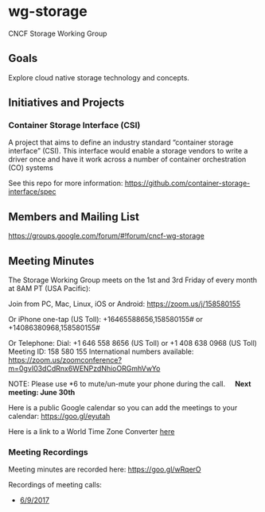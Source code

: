 # wg-storage

CNCF Storage Working Group

## Goals

Explore cloud native storage technology and concepts.

## Initiatives and Projects

### Container Storage Interface (CSI)

A project that aims to define an industry standard “container storage interface” (CSI). This interface would enable a storage vendors to write a driver once and have it work across a number of container orchestration (CO) systems

See this repo for more information: https://github.com/container-storage-interface/spec

## Members and Mailing List

https://groups.google.com/forum/#!forum/cncf-wg-storage

## Meeting Minutes

The Storage Working Group meets on the 1st and 3rd Friday of every month at 8AM PT (USA Pacific):

Join from PC, Mac, Linux, iOS or Android: https://zoom.us/j/158580155

Or iPhone one-tap (US Toll):  +16465588656,158580155# or +14086380968,158580155#

Or Telephone:
    Dial: +1 646 558 8656 (US Toll) or +1 408 638 0968 (US Toll)
    Meeting ID: 158 580 155
    International numbers available: https://zoom.us/zoomconference?m=0gvI03dCdRnx6WENPzdNhioORGmhVwYo
    
NOTE: Please use *6 to mute/un-mute your phone during the call.
    
**Next meeting: June 30th**
    
Here is a public Google calendar so you can add the meetings to your calendar: https://goo.gl/eyutah

Here is a link to a World Time Zone Converter [here](http://www.thetimezoneconverter.com/?t=8:00%20a.m.%20&tz=San%20Francisco&)


### Meeting Recordings

Meeting minutes are recorded here: https://goo.gl/wRqerO

Recordings of meeting calls:
* [6/9/2017](https://youtu.be/qAw3y6rdRbs)
